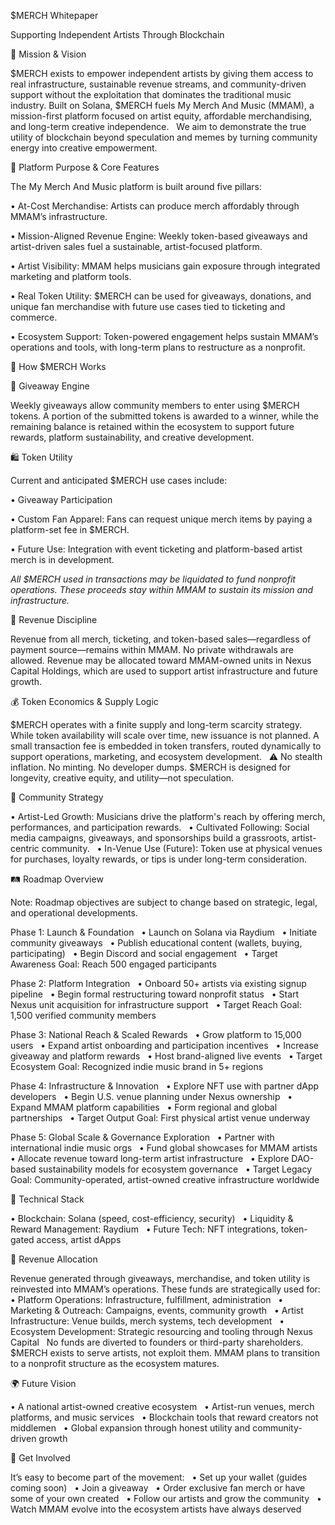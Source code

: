 $MERCH Whitepaper &nbsp;


Supporting Independent Artists Through Blockchain



🧭 Mission &amp; Vision &nbsp;


$MERCH exists to empower independent artists by giving them access to real infrastructure, sustainable revenue streams, and community-driven support without the exploitation that dominates the traditional music industry. Built on Solana, $MERCH fuels My Merch And Music (MMAM), a mission-first platform focused on artist equity, affordable merchandising, and long-term creative independence. &nbsp;
We aim to demonstrate the true utility of blockchain beyond speculation and memes by turning community energy into creative empowerment.



🎯 Platform Purpose &amp; Core Features &nbsp;


The My Merch And Music platform is built around five pillars: &nbsp;


• At-Cost Merchandise: Artists can produce merch affordably through MMAM’s infrastructure. 

• Mission-Aligned Revenue Engine: Weekly token-based giveaways and artist-driven sales fuel a sustainable, artist-focused platform. 

• Artist Visibility: MMAM helps musicians gain exposure through integrated marketing and platform tools.

• Real Token Utility: $MERCH can be used for giveaways, donations, and unique fan merchandise with future use cases tied to ticketing and commerce. 

• Ecosystem Support: Token-powered engagement helps sustain MMAM’s operations and tools, with long-term plans to restructure as a nonprofit.



💠 How $MERCH Works &nbsp;


🔁 Giveaway Engine &nbsp;


Weekly giveaways allow community members to enter using $MERCH tokens. A portion of the submitted tokens is awarded to a winner, while the remaining balance is retained within the ecosystem to support future rewards, platform sustainability, and creative development.



🛍 Token Utility &nbsp;


Current and anticipated $MERCH use cases include: &nbsp;


• Giveaway Participation 

• Custom Fan Apparel: Fans can request unique merch items by paying a platform-set fee in $MERCH. 

• Future Use: Integration with event ticketing and platform-based artist merch is in development. 

*All $MERCH used in transactions may be liquidated to fund nonprofit operations. These proceeds stay within MMAM to sustain its mission and infrastructure.*



💼 Revenue Discipline &nbsp;


Revenue from all merch, ticketing, and token-based sales—regardless of payment source—remains within MMAM. No private withdrawals are allowed. Revenue may be allocated toward MMAM-owned units in Nexus Capital Holdings, which are used to support artist infrastructure and future growth.



💰 Token Economics &amp; Supply Logic &nbsp;


$MERCH operates with a finite supply and long-term scarcity strategy. While token availability will scale over time, new issuance is not planned. A small transaction fee is embedded in token transfers, routed dynamically to support operations, marketing, and ecosystem development. &nbsp;
⚠️ No stealth inflation. No minting. No developer dumps. $MERCH is designed for longevity, creative equity, and utility—not speculation.



🌱 Community Strategy &nbsp;


• Artist-Led Growth: Musicians drive the platform's reach by offering merch, performances, and participation rewards. &nbsp;
• Cultivated Following: Social media campaigns, giveaways, and sponsorships build a grassroots, artist-centric community. &nbsp;
• In-Venue Use (Future): Token use at physical venues for purchases, loyalty rewards, or tips is under long-term consideration.



🛤 Roadmap Overview &nbsp;


Note: Roadmap objectives are subject to change based on strategic, legal, and operational developments.

Phase 1: Launch &amp; Foundation &nbsp;
• Launch on Solana via Raydium &nbsp;
• Initiate community giveaways &nbsp;
• Publish educational content (wallets, buying, participating) &nbsp;
• Begin Discord and social engagement &nbsp;
• Target Awareness Goal: Reach 500 engaged participants

Phase 2: Platform Integration &nbsp;
• Onboard 50+ artists via existing signup pipeline &nbsp;
• Begin formal restructuring toward nonprofit status &nbsp;
• Start Nexus unit acquisition for infrastructure support &nbsp;
• Target Reach Goal: 1,500 verified community members

Phase 3: National Reach &amp; Scaled Rewards &nbsp;
• Grow platform to 15,000 users &nbsp;
• Expand artist onboarding and participation incentives &nbsp;
• Increase giveaway and platform rewards &nbsp;
• Host brand-aligned live events &nbsp;
• Target Ecosystem Goal: Recognized indie music brand in 5+ regions

Phase 4: Infrastructure &amp; Innovation &nbsp;
• Explore NFT use with partner dApp developers &nbsp;
• Begin U.S. venue planning under Nexus ownership &nbsp;
• Expand MMAM platform capabilities &nbsp;
• Form regional and global partnerships &nbsp;
• Target Output Goal: First physical artist venue underway

Phase 5: Global Scale &amp; Governance Exploration &nbsp;
• Partner with international indie music orgs &nbsp;
• Fund global showcases for MMAM artists &nbsp;
• Allocate revenue toward long-term artist infrastructure &nbsp;
• Explore DAO-based sustainability models for ecosystem governance &nbsp;
• Target Legacy Goal: Community-operated, artist-owned creative infrastructure worldwide



🧱 Technical Stack &nbsp;


• Blockchain: Solana (speed, cost-efficiency, security) &nbsp;
• Liquidity &amp; Reward Management: Raydium &nbsp;
• Future Tech: NFT integrations, token-gated access, artist dApps



🔄 Revenue Allocation &nbsp;


Revenue generated through giveaways, merchandise, and token utility is reinvested into MMAM’s operations. These funds are strategically used for: &nbsp;
• Platform Operations: Infrastructure, fulfillment, administration &nbsp;
• Marketing &amp; Outreach: Campaigns, events, community growth &nbsp;
• Artist Infrastructure: Venue builds, merch systems, tech development &nbsp;
• Ecosystem Development: Strategic resourcing and tooling through Nexus Capital &nbsp;
No funds are diverted to founders or third-party shareholders. $MERCH exists to serve artists, not exploit them. MMAM plans to transition to a nonprofit structure as the ecosystem matures.



🌍 Future Vision &nbsp;


• A national artist-owned creative ecosystem &nbsp;
• Artist-run venues, merch platforms, and music services &nbsp;
• Blockchain tools that reward creators not middlemen &nbsp;
• Global expansion through honest utility and community-driven growth



🧭 Get Involved &nbsp;


It’s easy to become part of the movement: &nbsp;
• Set up your wallet (guides coming soon) &nbsp;
• Join a giveaway &nbsp;
• Order exclusive fan merch or have some of your own created &nbsp;
• Follow our artists and grow the community &nbsp;
• Watch MMAM evolve into the ecosystem artists have always deserved
